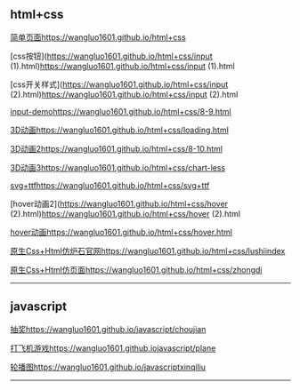 ## html+css
[简单页面](https://wangluo1601.github.io/html+css)https://wangluo1601.github.io/html+css

[css按钮](https://wangluo1601.github.io/html+css/input (1).html)https://wangluo1601.github.io/html+css/input (1).html

[css开关样式](https://wangluo1601.github.io/html+css/input (2).html)https://wangluo1601.github.io/html+css/input (2).html

[input-demo](https://wangluo1601.github.io/html+css/8-9.html)https://wangluo1601.github.io/html+css/8-9.html

[3D动画](https://wangluo1601.github.io/html+css/loading.html)https://wangluo1601.github.io/html+css/loading.html

[3D动画2](https://wangluo1601.github.io/html+css/8-10.html)https://wangluo1601.github.io/html+css/8-10.html

[3D动画3](https://wangluo1601.github.io/html+css/chart-less)https://wangluo1601.github.io/html+css/chart-less

[svg+ttf](https://wangluo1601.github.io/html+css/svg+ttf)https://wangluo1601.github.io/html+css/svg+ttf

[hover动画2](https://wangluo1601.github.io/html+css/hover (2).html)https://wangluo1601.github.io/html+css/hover (2).html

[hover动画](https://wangluo1601.github.io/html+css/hover.html)https://wangluo1601.github.io/html+css/hover.html

[原生Css+Html仿炉石官网](https://wangluo1601.github.io/html+css/lushiindex)https://wangluo1601.github.io/html+css/lushiindex

[原生Css+Html仿页面](https://wangluo1601.github.io/html+css/zhongdi)https://wangluo1601.github.io/html+css/zhongdi


------
## javascript
[ 抽奖](https://wangluo1601.github.io/javascript/choujian)https://wangluo1601.github.io/javascript/choujian

[打飞机游戏](https://wangluo1601.github.io/javascript/plane)https://wangluo1601.github.iojavascript/plane

[轮播图](https://wangluo1601.github.io/javascript/xinqiliu)https://wangluo1601.github.io/javascriptxinqiliu

----------